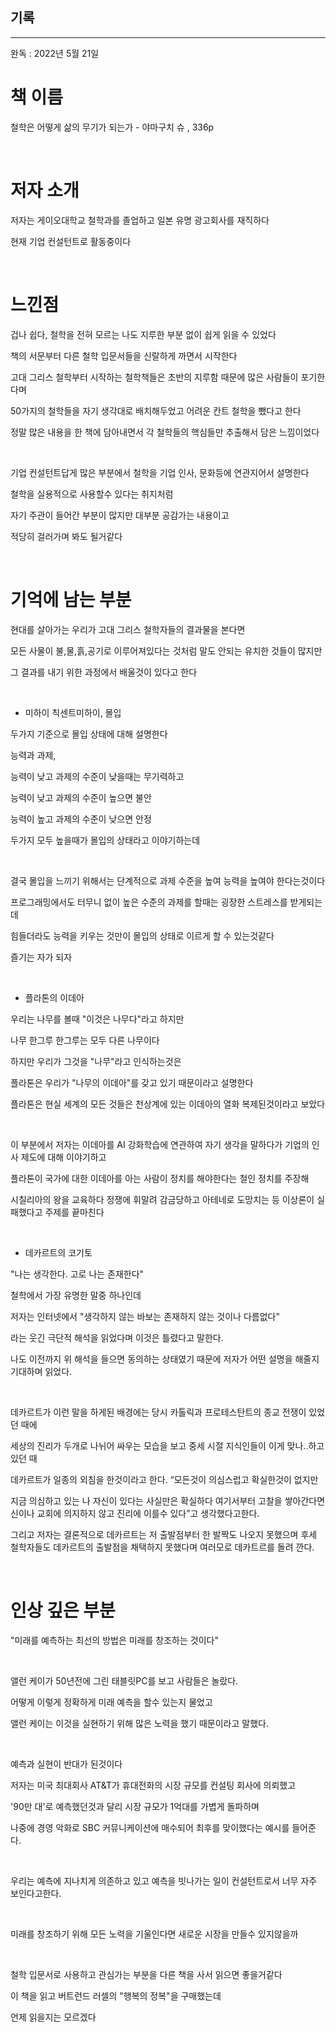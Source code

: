 ## 기록
---
완독 : 2022년 5월 21일

# 책 이름

철학은 어떻게 삶의 무기가 되는가 - 야마구치 슈 , 336p

​

# 저자 소개

저자는 게이오대학교 철학과를 졸업하고 일본 유명 광고회사를 재직하다

현재 기업 컨설턴트로 활동중이다

​

# 느낀점

겁나 쉽다, 철학을 전혀 모르는 나도 지루한 부분 없이 쉽게 읽을 수 있었다

책의 서문부터 다른 철학 입문서들을 신랄하게 까면서 시작한다

고대 그리스 철학부터 시작하는 철학책들은 초반의 지루함 때문에 많은 사람들이 포기한다며

50가지의 철학들을 자기 생각대로 배치해두었고 어려운 칸트 철학을 뺐다고 한다

정말 많은 내용을 한 책에 담아내면서 각 철학들의 핵심들만 추출해서 담은 느낌이었다

​

기업 컨설턴트답게 많은 부분에서 철학을 기업 인사, 문화등에 연관지어서 설명한다

철학을 실용적으로 사용할수 있다는 취지처럼

자기 주관이 들어간 부분이 많지만 대부분 공감가는 내용이고

적당히 걸러가며 봐도 될거같다

​

# 기억에 남는 부분

현대를 살아가는 우리가 고대 그리스 철학자들의 결과물을 본다면

모든 사물이 불,물,흙,공기로 이루어져있다는 것처럼 말도 안되는 유치한 것들이 많지만

그 결과를 내기 위한 과정에서 배울것이 있다고 한다

​

- 미하이 칙센트미하이, 몰입

두가지 기준으로 몰입 상태에 대해 설명한다

능력과 과제,

능력이 낮고 과제의 수준이 낮을때는 무기력하고

능력이 낮고 과제의 수준이 높으면 불안

능력이 높고 과제의 수준이 낮으면 안정

두가지 모두 높을때가 몰입의 상태라고 이야기하는데

​

결국 몰입을 느끼기 위해서는 단계적으로 과제 수준을 높여 능력을 높여야 한다는것이다

프로그래밍에서도 터무니 없이 높은 수준의 과제를 할때는 굉장한 스트레스를 받게되는데

힘들더라도 능력을 키우는 것만이 몰입의 상태로 이르게 할 수 있는것같다

즐기는 자가 되자

​

- 플라톤의 이데아

우리는 나무를 볼때 "이것은 나무다"라고 하지만

나무 한그루 한그루는 모두 다른 나무이다

하지만 우리가 그것을 "나무"라고 인식하는것은

플라톤은 우리가 "나무의 이데아"를 갖고 있기 때문이라고 설명한다

플라톤은 현실 세계의 모든 것들은 천상계에 있는 이데아의 열화 복제된것이라고 보았다

​

이 부분에서 저자는 이데아를 AI 강화학습에 연관하여 자기 생각을 말하다가 기업의 인사 제도에 대해 이야기하고

플라톤이 국가에 대한 이데아를 아는 사람이 정치를 해야한다는 철인 정치를 주장해

시칠리아의 왕을 교육하다 정쟁에 휘말려 감금당하고 아테네로 도망치는 등 이상론이 실패했다고 주제를 끝마친다

​

- 데카르트의 코기토

"나는 생각한다. 고로 나는 존재한다"

철학에서 가장 유명한 말중 하나인데

저자는 인터넷에서 "생각하지 않는 바보는 존재하지 않는 것이나 다름없다"

라는 웃긴 극단적 해석을 읽었다며 이것은 틀렸다고 말한다.

나도 이전까지 위 해석을 들으면 동의하는 상태였기 때문에 저자가 어떤 설명을 해줄지 기대하며 읽었다.

​

데카르트가 이런 말을 하게된 배경에는 당시 카톨릭과 프로테스탄트의 종교 전쟁이 있었던 때에

세상의 진리가 두개로 나뉘어 싸우는 모습을 보고 중세 시절 지식인들이 이게 맞나..하고 있던 때

데카르트가 일종의 외침을 한것이라고 한다. “모든것이 의심스럽고 확실한것이 없지만

지금 의심하고 있는 나 자신이 있다는 사실만은 확실하다 여기서부터 고찰을 쌓아간다면 신이나 교회에 의지하지 않고 진리에 이를수 있다”고 생각했다고한다.

그리고 저자는 결론적으로 데카르트는 저 출발점부터 한 발짝도 나오지 못했으며 후세 철학자들도 데카르트의 출발점을 채택하지 못했다며 여러모로 데카트르를 돌려 깐다.

​

# 인상 깊은 부분

"미래를 예측하는 최선의 방법은 미래를 창조하는 것이다"

​

앨런 케이가 50년전에 그린 태블릿PC를 보고 사람들은 놀랐다.

어떻게 이렇게 정확하게 미래 예측을 할수 있는지 물었고

앨런 케이는 이것을 실현하기 위해 많은 노력을 했기 때문이라고 말했다.

​

예측과 실현이 반대가 된것이다

저자는 미국 최대회사 AT&T가 휴대전화의 시장 규모를 컨설팅 회사에 의뢰했고

'90만 대'로 예측했던것과 달리 시장 규모가 1억대를 가볍게 돌파하며

나중에 경영 악화로 SBC 커뮤니케이션에 매수되어 최후를 맞이했다는 예시를 들어준다.

​

우리는 예측에 지나치게 의존하고 있고 예측을 빗나가는 일이 컨설턴트로서 너무 자주 보인다고한다.

​

미래를 창조하기 위해 모든 노력을 기울인다면 새로운 시장을 만들수 있지않을까

​

철학 입문서로 사용하고 관심가는 부분을 다른 책을 사서 읽으면 좋을거같다

이 책을 읽고 버트런드 러셀의 "행복의 정복"을 구매했는데

언제 읽을지는 모르겠다